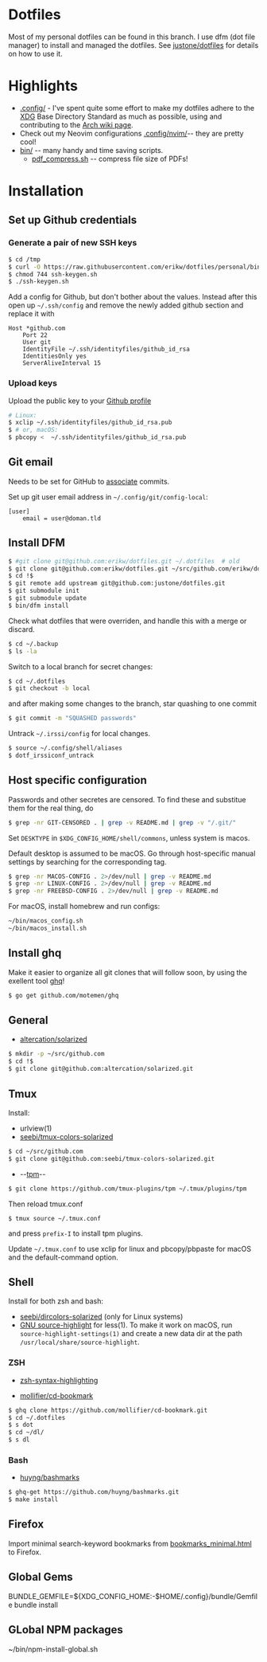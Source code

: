 # Dotfiles

Most of my personal dotfiles can be found in this branch. I use dfm (dot file manager) to install and managed the dotfiles. See [justone/dotfiles](https://github.com/justone/dotfiles) for details on how to use it.

# Highlights
* [.config/](.config/) - I've spent quite some effort to make my dotfiles adhere to the [XDG](https://specifications.freedesktop.org/basedir-spec/basedir-spec-latest.html) Base Directory Standard as much as possible, using and contributing to the [Arch wiki page](https://wiki.archlinux.org/title/XDG_Base_Directory). 
* Check out my Neovim configurations [.config/nvim/](.config/nvim)-- they are pretty cool!
* [bin/](bin/) -- many handy and time saving scripts.
  * [pdf_compress.sh](bin/pdf_compress.sh) -- compress file size of PDFs!

# Installation

## Set up Github credentials

### Generate a pair of new SSH keys
```bash
$ cd /tmp
$ curl -O https://raw.githubusercontent.com/erikw/dotfiles/personal/bin/ssh-keygen.sh
$ chmod 744 ssh-keygen.sh
$ ./ssh-keygen.sh
```

Add a config for Github, but don't bother about the values. Instead after this open up `~/.ssh/config` and remove the newly added github section and replace it with

```
Host *github.com
	Port 22
	User git
	IdentityFile ~/.ssh/identityfiles/github_id_rsa
	IdentitiesOnly yes
	ServerAliveInterval 15
```


### Upload keys
Upload the public key to your [Github profile](https://github.com/settings/keys)

```bash
# Linux:
$ xclip ~/.ssh/identityfiles/github_id_rsa.pub
$ # or, macOS:
$ pbcopy <  ~/.ssh/identityfiles/github_id_rsa.pub
```

## Git email
Needs to be set for GitHub to [associate](https://docs.github.com/en/github/setting-up-and-managing-your-github-user-account/managing-email-preferences/setting-your-commit-email-address) commits.

Set up git user email address in `~/.config/git/config-local`:
```
[user]
	email = user@doman.tld
```


## Install DFM

```bash
$ #git clone git@github.com:erikw/dotfiles.git ~/.dotfiles  # old
$ git clone git@github.com:erikw/dotfiles.git ~/src/github.com/erikw/dotfiles
$ cd !$
$ git remote add upstream git@github.com:justone/dotfiles.git
$ git submodule init
$ git submodule update
$ bin/dfm install
```

Check what dotfiles that were overriden, and handle this with a merge or discard.
```bash
$ cd ~/.backup
$ ls -la
```

Switch to a local branch for secret changes:

```bash
$ cd ~/.dotfiles
$ git checkout -b local
```
and after making some changes to the branch, star quashing to one commit
```bash
$ git commit -m "SQUASHED passwords"
```


Untrack `~/.irssi/config` for local changes.

```bash
$ source ~/.config/shell/aliases
$ dotf_irssiconf_untrack
```


## Host specific configuration
Passwords and other secretes are censored. To find these and substitue them for the real thing, do

```bash
$ grep -nr GIT-CENSORED . | grep -v README.md | grep -v "/.git/"
```


Set `DESKTYPE` in `$XDG_CONFIG_HOME/shell/commons`, unless system is macos.


Default desktop is assumed to be macOS. Go through host-specific manual settings by searching for the corresponding tag.

```bash
$ grep -nr MACOS-CONFIG . 2>/dev/null | grep -v README.md
$ grep -nr LINUX-CONFIG . 2>/dev/null | grep -v README.md
$ grep -nr FREEBSD-CONFIG . 2>/dev/null | grep -v README.md
```


For macOS, install homebrew and run configs:

```bash
~/bin/macos_config.sh
~/bin/macos_install.sh
```

## Install ghq
Make it easier to organize all git clones that will follow soon, by using the exellent tool [ghq](https://github.com/motemen/ghq)!

```bash
$ go get github.com/motemen/ghq
```

## General

* [altercation/solarized](https://github.com/altercation/solarized)
```bash
$ mkdir -p ~/src/github.com
$ cd !$
$ git clone git@github.com:altercation/solarized.git
````


## Tmux

Install:

 * urlview(1)
 * [seebi/tmux-colors-solarized](https://github.com/seebi/tmux-colors-solarized)
 ```bash
 $ cd ~/src/github.com
 $ git clone git@github.com:seebi/tmux-colors-solarized.git
 ```
 * --[tpm](https://github.com/tmux-plugins/tpm)--
```bash
$ git clone https://github.com/tmux-plugins/tpm ~/.tmux/plugins/tpm
````
Then reload tmux.conf

```
$ tmux source ~/.tmux.conf
```
and press `prefix-I` to install tpm plugins.


Update `~/.tmux.conf` to use xclip for linux and pbcopy/pbpaste for macOS and the default-command option.


## Shell

Install for both zsh and bash:
 * [seebi/dircolors-solarized](https://github.com/seebi/dircolors-solarized) (only for Linux systems)
 * [GNU source-highlight](https://www.gnu.org/software/src-highlite/source-highlight.html) for less(1). To make it work on macOS, run `source-highlight-settings(1)` and create a new data dir at the path `/usr/local/share/source-highlight`.


### ZSH
* [zsh-syntax-highlighting](https://github.com/zsh-users/zsh-syntax-highlighting)

* [mollifier/cd-bookmark](https://github.com/mollifier/cd-bookmark)
```bash
$ ghq clone https://github.com/mollifier/cd-bookmark.git
$ cd ~/.dotfiles
$ s dot
$ cd ~/dl/
$ s dl
````

### Bash
* [huyng/bashmarks](https://github.com/huyng/bashmarks)
```bash
$ ghq-get https://github.com/huyng/bashmarks.git
$ make install
````


## Firefox
Import minimal search-keyword bookmarks from [bookmarks_minimal.html](.config/mozilla/bookmarks_minimal.html) to Firefox.

## Global Gems
BUNDLE_GEMFILE=${XDG_CONFIG_HOME:-$HOME/.config}/bundle/Gemfile bundle install

## GLobal NPM packages
~/bin/npm-install-global.sh
